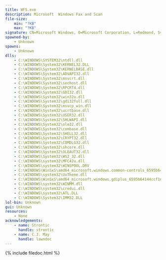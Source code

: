 ```yaml
---
title: WFS.exe
description: Microsoft  Windows Fax and Scan
file-size:
    min: "?KB"
    max: "?KB"
signature: CN=Microsoft Windows, O=Microsoft Corporation, L=Redmond, S=Washington, C=US
spawned-by:
    - Unknown
spawns:
    - Unknown
dlls:
    - C:\WINDOWS\SYSTEM32\ntdll.dll
    - C:\WINDOWS\System32\KERNEL32.DLL
    - C:\WINDOWS\System32\KERNELBASE.dll
    - C:\WINDOWS\System32\ADVAPI32.dll
    - C:\WINDOWS\System32\msvcrt.dll
    - C:\WINDOWS\System32\sechost.dll
    - C:\WINDOWS\System32\RPCRT4.dll
    - C:\WINDOWS\System32\GDI32.dll
    - C:\WINDOWS\System32\win32u.dll
    - C:\WINDOWS\System32\gdi32full.dll
    - C:\WINDOWS\System32\msvcp_win.dll
    - C:\WINDOWS\System32\ucrtbase.dll
    - C:\WINDOWS\System32\USER32.dll
    - C:\WINDOWS\System32\SHLWAPI.dll
    - C:\WINDOWS\System32\ole32.dll
    - C:\WINDOWS\System32\combase.dll
    - C:\WINDOWS\System32\SHELL32.dll
    - C:\WINDOWS\System32\CRYPT32.dll
    - C:\WINDOWS\System32\COMDLG32.dll
    - C:\WINDOWS\System32\shcore.dll
    - C:\WINDOWS\System32\OLEAUT32.dll
    - C:\WINDOWS\System32\WS2_32.dll
    - C:\WINDOWS\system32\MFC42u.dll
    - C:\WINDOWS\system32\WINSPOOL.DRV
    - C:\WINDOWS\WinSxS\amd64_microsoft.windows.common-controls_6595b64144ccf1df_6.0.22000.120_none_9d947278b86cc467\COMCTL32.dll
    - C:\WINDOWS\system32\UxTheme.dll
    - C:\WINDOWS\WinSxS\amd64_microsoft.windows.gdiplus_6595b64144ccf1df_1.1.22000.282_none_ce81670012fd6ff0\gdiplus.dll
    - C:\WINDOWS\system32\WINMM.dll
    - C:\WINDOWS\system32\credui.dll
    - C:\WINDOWS\system32\ATL.DLL
    - C:\WINDOWS\System32\IMM32.DLL
lol-bin: Unknown
gui: Unknown
resources:
    - None
acknowledgements:
    - name: Strontic
      handle: strontic
    - name: C.J. May
      handle: lawndoc
---
```


{% include filedoc.html %}
